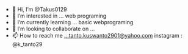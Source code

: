 - 👋 Hi, I’m @Takus0129
- 👀 I’m interested in ... web programing
- 🌱 I’m currently learning ... basic webprograming
- 💞️ I’m looking to collaborate on ...
- 📫 How to reach me ...tanto.kuswanto2901@yahoo.com instagram : @k_tanto29

<!---
Takus0129/Takus0129 is a ✨ special ✨ repository because its `README.md` (this file) appears on your GitHub profile.
You can click the Preview link to take a look at your changes.
--->
